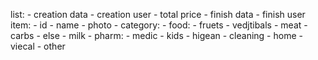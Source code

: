 list:
    - creation data
    - creation user
    - total price
    - finish data
    - finish user
item:
    - id
    - name
    - photo
    - category:
        - food:
            - fruets
            - vedjtibals
            - meat
            - carbs
            - else
            - milk
        - pharm:
            - medic
            - kids
            - higean
        - cleaning
        - home
        - viecal
        - other

